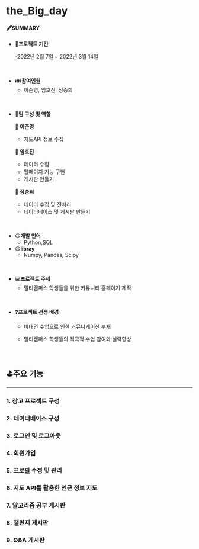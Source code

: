 # the_Big_day

#### 🖋SUMMARY

- 📅<B>프로젝트 기간</B>

  -2022년 2월 7일 ~ 2022년 3월 14일

</br>

- 👪<B>참여인원</B>
  - 이준영, 임호진, 정승희 
</br>

- 👮<B>팀 구성 및 역할</B>

  <B>:man: 이준영</B>
  - 지도API 정보 수집
  
  
  <B>:man: 임호진</B>
  - 데이터 수집
  - 웹페이지 기능 구현
  - 게시판 만들기
    
  
  <B>:woman: 정승희</B>
  - 데이터 수집 및 전처리
  - 데이터베이스 및 게시판 만들기

 </br>
 
- 😃<B>개발 언어</B>
  - Python,SQL
- 😃<B>libray</B>
  - Numpy, Pandas, Scipy

</br>

- 💻<B>프로젝트 주제</B> 
  - 멀티캠퍼스 학생들을 위한 커뮤니티 홈페이지 제작

</br>

- ❓<B>프로젝트 선정 배경</B>

   - 비대면 수업으로 인한 커뮤니케이션 부재
   
   - 멀티캠퍼스 학생들의 적극적 수업 참여와 실력향상


</br>


## ⛳주요 기능

---

### 1. 장고 프로젝트 구성
### 2. 데이터베이스 구성
### 3. 로그인 및 로그아웃
### 4. 회원가입
### 5. 프로필 수정 및 관리
### 6. 지도 API를 활용한 인근 정보 지도
### 7. 알고리즘 공부 게시판
### 8. 챌린지 게시판
### 9. Q&A 게시판

